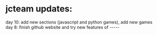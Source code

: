 # jcteam updates:

day 10: add new sections (javascript and python games), add new games
day 8: finish github website and try new features of -----

